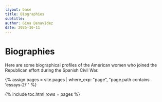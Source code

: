 ```yaml
---
layout: base
title: Biographies
subtitle: 
author: Gina Benavidez
date: 2025-10-11
---
```


# Biographies
Here are some biographical profiles of the American women who joined the Republican effort during the Spanish Civil War.

{% assign pages = site.pages | where_exp: "page", "page.path contains 'essays-2/'" %}

{% include toc.html rows = pages %}

<br style="clear: both">
